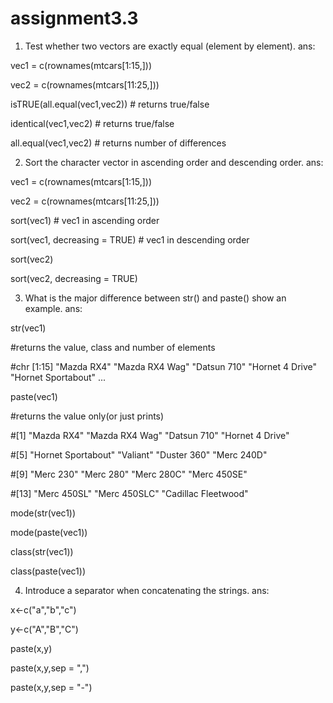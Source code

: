 # assignment3.3
1. Test whether two vectors are exactly equal (element by element). 
ans:

vec1 = c(rownames(mtcars[1:15,])) 

vec2 = c(rownames(mtcars[11:25,])) 



isTRUE(all.equal(vec1,vec2)) # returns true/false

identical(vec1,vec2)         # returns true/false

all.equal(vec1,vec2)         # returns number of differences



2. Sort the character vector in ascending order and descending order. 
ans:

vec1 = c(rownames(mtcars[1:15,])) 

vec2 = c(rownames(mtcars[11:25,])) 



sort(vec1)                    # vec1 in ascending order 

sort(vec1, decreasing = TRUE) # vec1 in descending order



sort(vec2)

sort(vec2, decreasing = TRUE)



3. What is the major difference between str() and paste() show an example. 
ans:


str(vec1)

#returns the value, class and number of elements

#chr [1:15] "Mazda RX4" "Mazda RX4 Wag" "Datsun 710" "Hornet 4 Drive" "Hornet Sportabout" ...



paste(vec1)

#returns the value only(or just prints)

#[1] "Mazda RX4"          "Mazda RX4 Wag"      "Datsun 710"         "Hornet 4 Drive"    

#[5] "Hornet Sportabout"  "Valiant"            "Duster 360"         "Merc 240D"         

#[9] "Merc 230"           "Merc 280"           "Merc 280C"          "Merc 450SE"        

#[13] "Merc 450SL"         "Merc 450SLC"        "Cadillac Fleetwood"



mode(str(vec1))

mode(paste(vec1))

class(str(vec1))

class(paste(vec1))



4. Introduce a separator when concatenating the strings. 
ans:

x<-c("a","b","c")

y<-c("A","B","C")  

paste(x,y)

paste(x,y,sep = ",")

paste(x,y,sep = "-")
